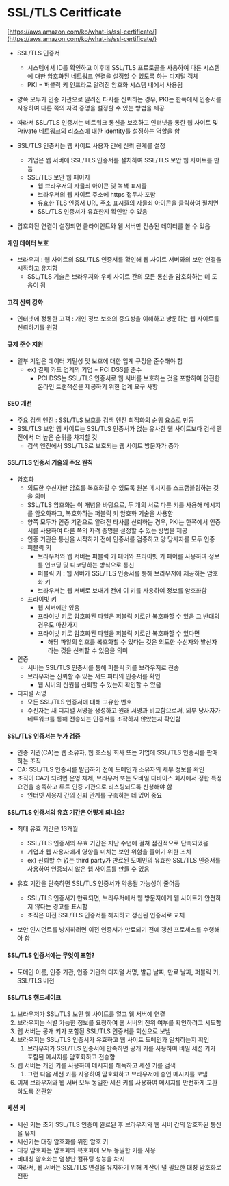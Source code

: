 # SSL/TLS Ceritficate

[https://aws.amazon.com/ko/what-is/ssl-certificate/](https://aws.amazon.com/ko/what-is/ssl-certificate/)



* SSL/TLS 인증서&#x20;
  * 시스템에서 ID를 확인하고 이후에 SSL/TLS 프로토콜을 사용하여 다른 시스템에 대한 암호화된 네트워크 연결을 설정할 수 있도록 하는 디지털 객체&#x20;
  * PKI = 퍼블릭 키 인프라로 알려진 암호화 시스템 내에서 사용됨&#x20;



* 양쪽 모두가 인증 기관으로 알려진 타사를 신뢰하는 경우, PKI는 한쪽에서 인증서를 사용하여 다른 쪽의 자격 증명을 설정할 수 있는 방법을 제공&#x20;



* 따라서 SSL/TLS 인증서는 네트워크 통신을 보호하고 인터넷을 통한 웹 사이트 및 Private 네트워크의 리소스에 대한 identity를 설정하는 역할을 함&#x20;



* SSL/TLS 인증서는 웹 사이트 사용자 간에 신뢰 관계를 설정&#x20;
  * 기업은 웹 서버에 SSL/TLS 인증서를 설치하여 SSL/TLS 보안 웹 사이트를 만듬&#x20;
  * SSL/TLS 보안 웹 페이지&#x20;
    * 웹 브라우저의 자물쇠 아이콘 및 녹색 표시줄&#x20;
    * 브라우저의 웹 사이트 주소에 https 접두사 포함&#x20;
    * 유효한 TLS 인증서 URL 주소 표시줄의 자물쇠 아이콘을 클릭하여 펼치면&#x20;
    * SSL/TLS 인증서가 유효한지 확인할 수 있음&#x20;
* 암호화된 연결이 설정되면 클라이언트와 웹 서버만 전송된 데이터를 볼 수 있음&#x20;

#### 개인 데이터 보호&#x20;

* 브라우저 : 웹 사이트의 SSL/TLS 인증서를 확인해 웹 사이트 서버와의 보안 연결을 시작하고 유지함&#x20;
  * SSL/TLS 기술은 브라우저와 우베 사이트 간의 모든 통신을 암호화하는 데 도움이 됨&#x20;

#### 고객 신뢰 강화&#x20;

* 인터넷에 정통한 고객 : 개인 정보 보호의 중요성을 이해하고 방문하는 웹 사이트를 신뢰하기를 원함&#x20;

#### 규제 준수 지원&#x20;

* 일부 기업은 데이터 기밀성 및 보호에 대한 업계 규정을 준수해야 함&#x20;
  * ex) 결제 카드 업계의 기업 = PCI DSS를 준수
    * PCI DSS는 SSL/TLS 인증서로 웹 서버를 보호하는 것을 포함하여 안전한 온라인 트랜잭션을 제공하기 위한 업계 요구 사항

#### SEO 개선

* 주요 검색 엔진 : SSL/TLS 보호를 검색 엔진 최적화의 순위 요소로 만듬&#x20;
* SSL/TLS 보안 웹 사이트는 SSL/TLS 인증서가 없는 유사한 웹 사이트보다 검색 엔진에서 더 높은 순위를 차지할 것&#x20;
  * 검색 엔진에서 SSL/TLS로 보호되는 웹 사이트 방문자가 증가



#### SSL/TLS 인증서 기술의 주요 원칙

* 암호화&#x20;
  * 의도한 수신자만 암호를 복호화할 수 있도록 원본 메시지를 스크램블링하는 것을 의미&#x20;
  * SSL/TLS 암호화는 이 개념을 바탕으로, 두 개의 서로 다른 키를 사용해 메시지를 암오화하고, 복호화하는 퍼블릭 키 암호화 기술을 사용함&#x20;
  * 양쪽 모두가 인증 기관으로 알려진 타사를 신뢰하는 경우, PKI는 한쪽에서 인증서를 사용하여 다른 쪽의 자격 증명을 설정할 수 있는 방법을 제공&#x20;
  * 인증 기관은 통신을 시작하기 전에 인증서를 검증하고 양 당사자를 모두 인증&#x20;
  * 퍼블릭 키&#x20;
    * 브라우저와 웹 서버는 퍼블릭 키 페어와 프라이빗 키 페어를 사용하여 정보를 인코딩 및 디코딩하는 방식으로 통신&#x20;
    * 퍼블릭 키 : 웹 서버가 SSL/TLS 인증서를 통해 브라우저에 제공하는 암호화 키&#x20;
    * 브라우저는 웹 서버로 보내기 전에 이 키를 사용하여 정보를 암호화함&#x20;
  * 프라이빗 키
    * 웹 서버에만 있음&#x20;
    * 프라이빗 키로 암호화된 파일은 퍼블릭 키로만 복호화할 수 있음 그 반대의 경우도 마찬가지&#x20;
    * 프라이빗 키로 암호화된 파일을 퍼블릭 키로만 복호화할 수 있다면&#x20;
      * 해당 파일의 암호를 복호화할 수 있다는 것은 의도한 수신자와 발신자라는 것을 신뢰할 수 있음을 의미&#x20;
* 인증&#x20;
  * 서버는 SSL/TLS 인증서를 통해 퍼블릭 키를 브라우저로 전송&#x20;
  * 브라우저는 신뢰할 수 있는 서드 파티의 인증서를 확인&#x20;
    * 웹 서버의 신원을 신뢰할 수 있는지 확인할 수 있음&#x20;
* 디지털 서명&#x20;
  * 모든 SSL/TLS 인증서에 대해 고유한 번호
  * 수신자는 새 디지털 서명을 생성하고 원래 서명과 비교함으로써, 외부 당사자가 네트워크를 통해 전송되는 인증서를 조작하지 않았는지 확인함&#x20;

#### SSL/TLS 인증서는 누가 검증&#x20;

* 인증 기관(CA)는 웹 소유자, 웹 호스팅 회사 또는 기업에 SSL/TLS 인증서를 판매하는 조직&#x20;
* CA: SSL/TLS 인증서를 발급하기 전에 도메인과 소유자의 세부 정보를 확인&#x20;
* 조직이 CA가 되려면 운영 체제, 브라우저 또는 모바일 디바이스 회사에서 정한 특정 요건을 충족하고 루트 인증 기관으로 리스팅되도록 신청해야 함&#x20;
  * 인터넷 사용자 간의 신뢰 관계를 구축하는 데 있어 중요&#x20;

#### SSL/TLS 인증서의 유효 기간은 어떻게 되나요?

* 최대 유효 기간은 13개월
  * SSL/TLS 인증서의 유효 기간은 지난 수년에 걸쳐 점진적으로 단축되었음&#x20;
  * 기업과 웹 사용자에게 영향을 미치는 보안 위험을 줄이기 위한 조치&#x20;
  * ex) 신뢰할 수 없는 third party가 만료된 도메인의 유효한 SSL/TLS 인증서를 사용하여 인증되지 않은 웹 사이트를 만들 수 있음&#x20;



* 유효 기간을 단축하면 SSL/TLS 인증서가 악용될 가능성이 줄어듬&#x20;
  * SSL/TLS 인증서가 만료되면, 브라우저에서 웹 방문자에게 웹 사이트가 안전하지 않다는 경고를 표시함&#x20;
  * 조직은 이전 SSL/TLS 인증서를 해지하고 갱신된 인증서로 교체&#x20;



* 보안 인시던트를 방지하려면 이전 인증서가 만료되기 전에 갱신 프로세스를 수행해야 함&#x20;

#### SSL/TLS 인증서에는 무엇이 포함?

* 도메인 이름, 인증 기관, 인증 기관의 디지털 서명, 발급 날짜, 만료 날짜, 퍼블릭 키, SSL/TLS 버전&#x20;



#### SSL/TLS 핸드셰이크

1. 브라우저가 SSL/TLS 보안 웹 사이트를 열고 웹 서버에 연결
2. 브라우저는 식별 가능한 정보를 요청하여 웹 서버의 진위 여부를 확인하려고 시도함&#x20;
3. 웹 서버는 공개 키가 포함된 SSL/TLS 인증서를 회신으로 보냄&#x20;
4. 브라우저는 SSL/TLS 인증서가 유효하고 웹 사이트 도메인과 일치하는지 확인&#x20;
   1. 브라우저가 SSL/TLS 인증서에 만족하면 공개 키를 사용하여 비밀 세션 키가 포함된 메시지를 암호화하고 전송함&#x20;
5. 웹 서버는 개인 키를 사용하여 메시지를 해독하고 세션 키를 검색&#x20;
   1. 그런 다음 세션 키를 사용하여 암호화하고 브라우저에 승인 메시지를 보냄&#x20;
6. 이제 브라우저와 웹 서버 모두 동일한 세션 키를 사용하여 메시지를 안전하게 교환하도록 전환함

#### 세션 키&#x20;

* 세션 키는 초기 SSL/TLS 인증이 완료된 후 브라우저와 웹 서버 간의 암호화된 통신을 유지&#x20;
* 세션키는 대칭 암호화를 위한 암호 키&#x20;
* 대칭 암호화는 암호화와 복호화에 모두 동일한 키를 사용&#x20;
* 비대칭 암호화는 엄청난 컴퓨팅 성능을 차지&#x20;
* 따라서, 웹 서버는 SSL/TLS 연결을 유지하기 위해 계산이 덜 필요한 대칭 암호화로 전환&#x20;



















